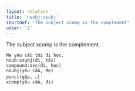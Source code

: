```yaml
---
layout: relation
title: 'nsubj:xsubj'
shortdef: 'The subject xcomp is the complement'
udver: '2'
---
```


The subject xcomp is the complement.

~~~ sdparse
Mẹ yêu cầu tôi đi học.
nsub:xsubj(đi, tôi)
compound:svc(đi, học)
nsubj(yêu cầu, Mẹ)
punct(gặp, 。)
xcomp(yêu cầu, đi)
~~~

<!-- Interlanguage links updated Ne 5. května 2024, 18:21:30 CEST -->
